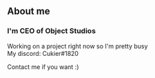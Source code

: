 ## About me

### I'm CEO of Object Studios

Working on a project right now so I'm pretty busy</br>
My discord: Cukier#1820

Contact me if you want :)
